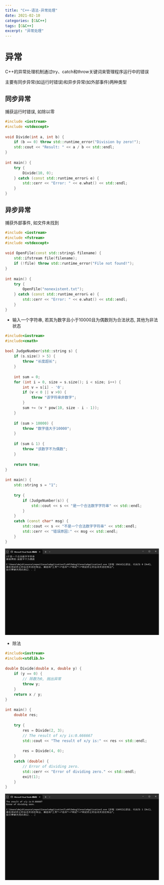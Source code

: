 ```yaml
---
title: "C++-语法-异常处理"
date: 2021-02-10
categories: [C&C++]
tags: [C&C++]
excerpt: "异常处理"
---
```


# 异常

C++的异常处理机制通过try、catch和throw关键词来管理程序运行中的错误

主要有同步异常(如运行时错误)和异步异常(如外部事件)两种类型

## 同步异常

捕获运行时错误, 如除以零

```c++
#include <iostream>
#include <stdexcept>

void Divide(int a, int b) {
    if (b == 0) throw std::runtime_error("Division by zero!");
    std::cout << "Result: " << a / b << std::endl;
}

int main() {
    try {
        Divide(10, 0);
    } catch (const std::runtime_error& e) {
        std::cerr << "Error: " << e.what() << std::endl;
    }
}
```

## 异步异常

捕获外部事件, 如文件未找到

```c++
#include <iostream>
#include <fstream>
#include <stdexcept>

void OpenFile(const std::string& filename) {
    std::ifstream file(filename);
    if (!file) throw std::runtime_error("File not found!");
}

int main() {
    try {
        OpenFile("nonexistent.txt");
    } catch (const std::runtime_error& e) {
        std::cerr << "Error: " << e.what() << std::endl;
    }
}
```

- 输入一个字符串, 若其为数字且小于10000且为偶数则为合法状态, 其他为非法状态

```c++
#include<iostream>
#include<cmath>

bool JudgeNumber(std::string s) {
    if (s.size() > 5) {
        throw "长度超长";
    }

    int sum = 0;
    for (int i = 0, size = s.size(); i < size; i++) {
        int v = s[i] - '0';
        if (v < 0 || v >9) {
            throw "该字符串非数字";
        }
        sum += (v * pow(10, size - i - 1));
    }

    if (sum > 10000) {
        throw "数字值大于10000";
    }

    if (sum & 1) {
        throw "该数字不为偶数";
    }

    return true;
}

int main() {
    std::string s = "1";

    try {
        if (JudgeNumber(s)) {
            std::cout << s << "是一个合法数字字符串" << std::endl;
        }
    }
    catch (const char* msg) {
        std::cout << s << "不是一个合法数字字符串" << std::endl;
        std::cerr << "错误原因:" << msg << std::endl;
    }
}
```

![](https://raw.githubusercontent.com/dmjcb/SelfImgur/main/20241021192207.png)

- 除法

```c++
#include<iostream>
#include<stdlib.h>

double Divide(double x, double y) {
    if (y == 0) {
        // 除数为0, 抛出异常
        throw y;
    }
    return x / y;
}

int main() {
    double res;

    try {
        res = Divide(2, 3);
        // The result of x/y is:0.666667
        std::cout << "The result of x/y is:" << res << std::endl;

        res = Divide(4, 0);
    }
    catch (double) {
        // Error of dividing zero.
        std::cerr << "Error of dividing zero." << std::endl;
        exit(1);
    }
}
```

![](https://raw.githubusercontent.com/dmjcb/SelfImgur/main/20241021192328.png)